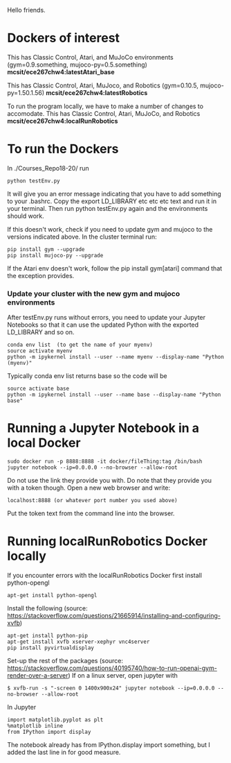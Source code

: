 Hello friends.

# Dockers of interest

This has Classic Control, Atari, and MuJoCo environments (gym=0.9.something, mujoco-py=0.5.something)
**mcsit/ece267chw4:latestAtari_base**

This has Classic Control, Atari, MuJoco, and Robotics (gym=0.10.5, mujoco-py=1.50.1.56)
**mcsit/ece267chw4:latestRobotics**

To run the program locally, we have to make a number of changes to accomodate. This has Classic Control, Atari, MuJoCo, and Robotics
**mcsit/ece267chw4:localRunRobotics**

# To run the Dockers

In ./Courses_Repo18-20/ run
```
python testEnv.py
```
It will give you an error message indicating that you have to add something to your .bashrc. Copy the export LD_LIBRARY etc etc etc text and run it in your terminal. Then run python testEnv.py again and the environments should work.

If this doesn't work, check if you need to update gym and mujoco to the versions indicated above. In the cluster terminal run:

```
pip install gym --upgrade
pip install mujoco-py --upgrade
```

If the Atari env doesn't work, follow the pip install gym[atari] command that the exception provides.


### Update your cluster with the new gym and mujoco environments
After testEnv.py runs without errors, you need to update your Jupyter Notebooks so that it can use the updated Python with the exported LD_LIBRARY and so on.
```
conda env list  (to get the name of your myenv)
source activate myenv
python -m ipykernel install --user --name myenv --display-name "Python (myenv)"
```

Typically conda env list returns base so the code will be
```
source activate base
python -m ipykernel install --user --name base --display-name "Python base"
```

# Running a Jupyter Notebook in a local Docker
```
sudo docker run -p 8888:8888 -it docker/fileThing:tag /bin/bash
jupyter notebook --ip=0.0.0.0 --no-browser --allow-root
```

Do not use the link they provide you with. Do note that they provide you with a token though. Open a new web browser and write:

```
localhost:8888 (or whatever port number you used above)
```

Put the token text from the command line into the browser.

# Running localRunRobotics Docker locally
If you encounter errors with the localRunRobotics Docker first install python-opengl
```
apt-get install python-opengl
```

Install the following (source: https://stackoverflow.com/questions/21665914/installing-and-configuring-xvfb)
```
apt-get install python-pip
apt-get install xvfb xserver-xephyr vnc4server
pip install pyvirtualdisplay
```

Set-up the rest of the packages (source: https://stackoverflow.com/questions/40195740/how-to-run-openai-gym-render-over-a-server)
If on a linux server, open jupyter with
```
$ xvfb-run -s "-screen 0 1400x900x24" jupyter notebook --ip=0.0.0.0 --no-browser --allow-root
```

In Jupyter
```
import matplotlib.pyplot as plt
%matplotlib inline
from IPython import display
```
The notebook already has from IPython.display import something, but I added the last line in for good measure.
